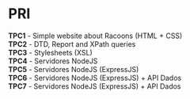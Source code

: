 # PRI

__TPC1__ - Simple website about Racoons (HTML + CSS)  
__TPC2__ - DTD, Report and XPath queries  
__TPC3__ - Stylesheets (XSL)  
__TPC4__ - Servidores NodeJS   
__TPC5__ - Servidores NodeJS (ExpressJS)  
__TPC6__ - Servidores NodeJS (ExpressJS) + API Dados  
__TPC7__ - Servidores NodeJS (ExpressJS) + API Dados  
